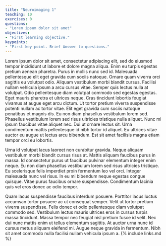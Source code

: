 ```yaml
---
title: "Neuroimaging 1"
teaching: 10
exercises: 0
questions:
- "Lorem ipsum dolor sit amet"
objectives:
- "First learning objective."
keypoints:
- "First key point. Brief Answer to questions."
---
```

Lorem ipsum dolor sit amet, consectetur adipiscing elit, sed do eiusmod tempor incididunt ut labore et dolore magna aliqua. Enim eu turpis egestas pretium aenean pharetra. Purus in mollis nunc sed id. Malesuada pellentesque elit eget gravida cum sociis natoque. Ornare quam viverra orci sagittis eu volutpat odio. Aliquam vestibulum morbi blandit cursus. Facilisi nullam vehicula ipsum a arcu cursus vitae. Semper quis lectus nulla at volutpat. Odio pellentesque diam volutpat commodo sed egestas egestas. Eget mauris pharetra et ultrices neque. Cras tincidunt lobortis feugiat vivamus at augue eget arcu dictum. Ut tortor pretium viverra suspendisse potenti nullam ac tortor vitae. Elit eget gravida cum sociis natoque penatibus et magnis dis. Eu non diam phasellus vestibulum lorem sed. Phasellus vestibulum lorem sed risus ultricies tristique nulla aliquet. Nunc mi ipsum faucibus vitae aliquet nec. Dui ut ornare lectus sit. Urna condimentum mattis pellentesque id nibh tortor id aliquet. Eu ultrices vitae auctor eu augue ut lectus arcu bibendum. Est sit amet facilisis magna etiam tempor orci eu lobortis.

Urna id volutpat lacus laoreet non curabitur gravida. Neque aliquam vestibulum morbi blandit cursus risus at. Mattis aliquam faucibus purus in massa. Id consectetur purus ut faucibus pulvinar elementum integer enim neque. Eu non diam phasellus vestibulum lorem sed risus ultricies tristique. Eu scelerisque felis imperdiet proin fermentum leo vel orci. Integer malesuada nunc vel risus. In eu mi bibendum neque egestas congue quisque. Vitae purus faucibus ornare suspendisse. Condimentum lacinia quis vel eros donec ac odio tempor.

Quam lacus suspendisse faucibus interdum posuere. Porttitor lacus luctus accumsan tortor posuere ac ut consequat semper. Velit ut tortor pretium viverra suspendisse. Felis donec et odio pellentesque diam volutpat commodo sed. Vestibulum lectus mauris ultrices eros in cursus turpis massa tincidunt. Massa tempor nec feugiat nisl pretium fusce id velit. Nec dui nunc mattis enim ut tellus elementum sagittis. At auctor urna nunc id cursus metus aliquam eleifend mi. Augue neque gravida in fermentum. Nibh sit amet commodo nulla facilisi nullam vehicula ipsum a.
{% include links.md %}
